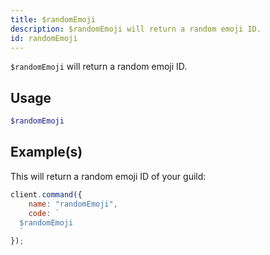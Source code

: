 ```yaml
---
title: $randomEmoji
description: $randomEmoji will return a random emoji ID.
id: randomEmoji
---
```


`$randomEmoji` will return a random emoji ID.

## Usage

```php
$randomEmoji
```

## Example(s)

This will return a random emoji ID of your guild:

```javascript
client.command({
    name: "randomEmoji",
    code: `
  $randomEmoji
  `
});
```
